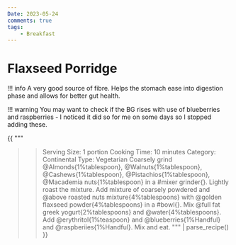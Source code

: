 ```yaml
---
Date: 2023-05-24
comments: true
tags:
    - Breakfast
---
```

# Flaxseed Porridge

!!! info 
    A very good source of fibre. Helps the stomach ease into digestion phase and allows for better gut health.

!!! warning
    You may want to check if the BG rises with use of blueberries and raspberries - I noticed it did so for me on some days so I stopped adding these.

{{ """
>> Serving Size: 1 portion
>> Cooking Time: 10 minutes
>> Category: Continental
>> Type: Vegetarian
Coarsely grind @Almonds{1%tablespoon}, @Walnuts{1%tablespoon}, @Cashews{1%tablespoon}, @Pistachios{1%tablespoon}, @Macademia nuts{1%tablespoon} in a #mixer grinder{}.
Lightly roast the mixture.
Add mixture of coarsely powdered and @above roasted nuts mixture{4%tablespoons} with @golden flaxseed powder{4%tablespoons} in a #bowl{}.
Mix @full fat greek yogurt{2%tablespoons} and @water{4%tablespoons}. 
Add @erythritol{1%teaspoon} and @blueberries{1%Handful} and @raspberiies{1%Handful}. 
Mix and eat.
""" 
| parse_recipe() }}
